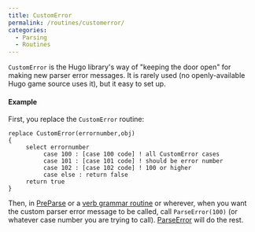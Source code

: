 ```yaml
---
title: CustomError
permalink: /routines/customerror/
categories: 
  - Parsing
  - Routines
---
```


`CustomError` is the Hugo library's way of "keeping the door open" for
making new parser error messages. It is rarely used (no openly-available
Hugo game source uses it), but it easy to set up.

#### Example

First, you replace the `CustomError` routine:

    replace CustomError(errornumber,obj)
    {
         select errornumber
              case 100 : [case 100 code] ! all CustomError cases
              case 101 : [case 101 code] ! should be error number
              case 102 : [case 102 code] ! 100 or higher
              case else : return false
         return true
    }

Then, in [PreParse](PreParse) or a [verb grammar
routine](Grammar_Tokens#.28RoutineName.29) or wherever, when
you want the custom parser error message to be called, call
`ParseError(100)` (or whatever case number you are trying to call).
[ParseError](ParseError) will do the rest.
